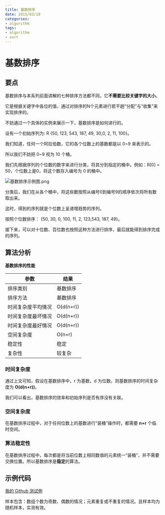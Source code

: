 ```yaml
---
title: 基数排序
date: 2015/03/10
categories:
- algorithm
tags:
- algorithm
- sort
---
```


# 基数排序

## 要点

基数排序与本系列前面讲解的七种排序方法都不同，它**不需要比较关键字的大小**。

它是根据关键字中各位的值，通过对排序的N个元素进行若干趟“分配”与“收集”来实现排序的。 

不妨通过一个具体的实例来展示一下，基数排序是如何进行的。 

设有一个初始序列为: R {50, 123, 543, 187, 49, 30,0, 2, 11, 100}。

我们知道，任何一个阿拉伯数，它的各个位数上的基数都是以 0~9 来表示的。

所以我们不妨把 0~9 视为 10 个桶。 

我们先根据序列的个位数的数字来进行分类，将其分到指定的桶中。例如：R[0] = 50，个位数上是0，将这个数存入编号为 0 的桶中。

![基数排序示例图.png](http://oyz7npk35.bkt.clouddn.com//image/algorithm/sort/radix-sort.png)

分类后，我们在从各个桶中，将这些数按照从编号0到编号9的顺序依次将所有数取出来。

这时，得到的序列就是个位数上呈递增趋势的序列。 

按照个位数排序： {50, 30, 0, 100, 11, 2, 123,543, 187, 49}。

接下来，可以对十位数、百位数也按照这种方法进行排序，最后就能得到排序完成的序列。


## 算法分析

**基数排序的性能**

| 参数        | 结果        |
| --------- | --------- |
| 排序类别      | 基数排序      |
| 排序方法      | 基数排序      |
| 时间复杂度平均情况 | O(d(n+r)) |
| 时间复杂度最坏情况 | O(d(n+r)) |
| 时间复杂度最好情况 | O(d(n+r)) |
| 空间复杂度     | O(n+r)    |
| 稳定性       | 稳定        |
| 复杂性       | 较复杂       |

### 时间复杂度

通过上文可知，假设在基数排序中，r 为基数，d 为位数。则基数排序的时间复杂度为 **O(d(n+r))**。

我们可以看出，基数排序的效率和初始序列是否有序没有关联。

### 空间复杂度

在基数排序过程中，对于任何位数上的基数进行“装桶”操作时，都需要 **n+r** 个临时空间。

### 算法稳定性

在基数排序过程中，每次都是将当前位数上相同数值的元素统一“装桶”，并不需要交换位置。所以基数排序是**稳定**的算法。

## 示例代码

[我的 Github 测试例](https://github.com/dunwu/algorithm-notes/blob/master/codes/src/test/java/io/github/dunwu/algorithm/sort/SortStrategyTest.java)

样本包含：数组个数为奇数、偶数的情况；元素重复或不重复的情况。且样本均为随机样本，实测有效。
